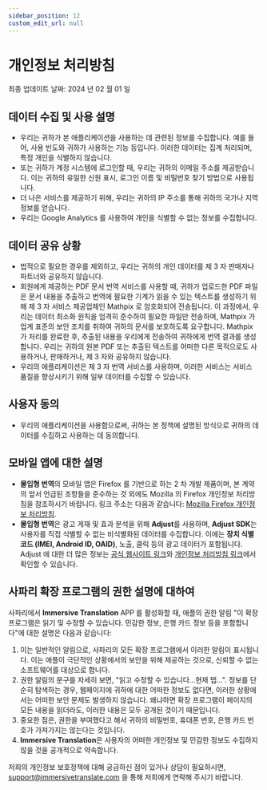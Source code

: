 ```yaml
---
sidebar_position: 12
custom_edit_url: null
---
```


# 개인정보 처리방침

최종 업데이트 날짜: 2024 년 02 월 01 일

## 데이터 수집 및 사용 설명

- 우리는 귀하가 본 애플리케이션을 사용하는 데 관련된 정보를 수집합니다. 예를 들어, 사용 빈도와 귀하가 사용하는 기능 등입니다. 이러한 데이터는 집계 처리되며, 특정 개인을 식별하지 않습니다.
- 또는 귀하가 계정 시스템에 로그인할 때, 우리는 귀하의 이메일 주소를 제공받습니다. 이는 귀하의 유일한 신원 표시, 로그인 이름 및 비밀번호 찾기 방법으로 사용됩니다.
- 더 나은 서비스를 제공하기 위해, 우리는 귀하의 IP 주소를 통해 귀하의 국가나 지역 정보를 얻습니다.
- 우리는 Google Analytics 를 사용하여 개인을 식별할 수 없는 정보를 수집합니다.

## 데이터 공유 상황

- 법적으로 필요한 경우를 제외하고, 우리는 귀하의 개인 데이터를 제 3 자 판매자나 파트너와 공유하지 않습니다.
- 회원에게 제공하는 PDF 문서 번역 서비스를 사용할 때, 귀하가 업로드한 PDF 파일은 문서 내용을 추출하고 번역에 필요한 기계가 읽을 수 있는 텍스트를 생성하기 위해 제 3 자 서비스 제공업체인 Mathpix 로 암호화되어 전송됩니다. 이 과정에서, 우리는 데이터 최소화 원칙을 엄격히 준수하여 필요한 파일만 전송하며, Mathpix 가 업계 표준의 보안 조치를 취하여 귀하의 문서를 보호하도록 요구합니다. Mathpix 가 처리를 완료한 후, 추출된 내용을 우리에게 전송하여 귀하에게 번역 결과를 생성합니다. 우리는 귀하의 원본 PDF 또는 추출된 텍스트를 어떠한 다른 목적으로도 사용하거나, 판매하거나, 제 3 자와 공유하지 않습니다.
- 우리의 애플리케이션은 제 3 자 번역 서비스를 사용하며, 이러한 서비스는 서비스 품질을 향상시키기 위해 일부 데이터를 수집할 수 있습니다.

## 사용자 동의

- 우리의 애플리케이션을 사용함으로써, 귀하는 본 정책에 설명된 방식으로 귀하의 데이터를 수집하고 사용하는 데 동의합니다.

## 모바일 앱에 대한 설명

- **몰입형 번역**의 모바일 앱은 Firefox 를 기반으로 하는 2 차 개발 제품이며, 본 계약의 앞서 언급된 조항들을 준수하는 것 외에도 Mozilla 의 Firefox 개인정보 처리방침을 참조하시기 바랍니다. 링크 주소는 다음과 같습니다: [Mozilla Firefox 개인정보 처리방침](https://www.mozilla.org/zh-CN/privacy/firefox/).
- **몰입형 번역**은 광고 게재 및 효과 분석을 위해 **Adjust**를 사용하며, **Adjust SDK**는 사용자를 직접 식별할 수 없는 비식별화된 데이터를 수집합니다. 이에는 **장치 식별 코드 (IMEI, Android ID, OAID)**, 노출, 클릭 등의 광고 데이터가 포함됩니다. Adjust 에 대한 더 많은 정보는 [공식 웹사이트 링크](https://www.adjust.com/)와 [개인정보 처리방침 링크](https://www.adjust.com/terms/privacy-policy/)에서 확인할 수 있습니다.

## 사파리 확장 프로그램의 권한 설명에 대하여

사파리에서 **Immersive Translation** APP 를 활성화할 때, 애플의 권한 알림 "이 확장 프로그램은 읽기 및 수정할 수 있습니다. 민감한 정보, 은행 카드 정보 등을 포함합니다"에 대한 설명은 다음과 같습니다:

1. 이는 일반적인 알림으로, 사파리의 모든 확장 프로그램에서 이러한 알림이 표시됩니다. 이는 애플이 극단적인 상황에서의 보안을 위해 제공하는 것으로, 신뢰할 수 없는 소프트웨어를 대상으로 합니다.
2. 권한 알림의 문구를 자세히 보면, "읽고 수정할 수 있습니다...현재 탭...". 정보를 단순히 탐색하는 경우, 웹페이지에 귀하에 대한 어떠한 정보도 없다면, 이러한 상황에서는 어떠한 보안 문제도 발생하지 않습니다. 왜냐하면 확장 프로그램이 페이지의 모든 내용을 읽더라도, 이러한 내용은 모두 공개된 것이기 때문입니다.
3. 중요한 점은, 권한을 부여했다고 해서 귀하의 비밀번호, 휴대폰 번호, 은행 카드 번호가 가져가지는 않는다는 것입니다.
4. **Immersive Translation**은 사용자의 어떠한 개인정보 및 민감한 정보도 수집하지 않을 것을 공개적으로 약속합니다.

저희의 개인정보 보호정책에 대해 궁금하신 점이 있거나 상담이 필요하시면, support@immersivetranslate.com 을 통해 저희에게 연락해 주시기 바랍니다.

